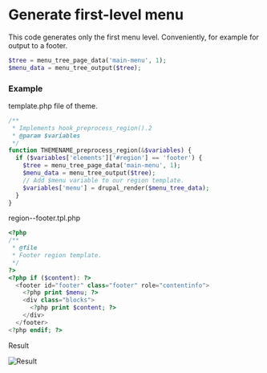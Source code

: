 # Generate first-level menu

This code generates only the first menu level. Conveniently, for example for output to a footer.

```php
$tree = menu_tree_page_data('main-menu', 1);
$menu_data = menu_tree_output($tree);
```


### Example

template.php file of theme.

```php
/**
 * Implements hook_preprocess_region().2
 * @param $variables
 */
function THEMENAME_preprocess_region(&$variables) {
  if ($variables['elements']['#region'] == 'footer') {
    $tree = menu_tree_page_data('main-menu', 1);
    $menu_data = menu_tree_output($tree);
    // Add $menu variable to our region template.
    $variables['menu'] = drupal_render($menu_tree_data);
  }
}

```

region--footer.tpl.php

```php
<?php
/**
 * @file
 * Footer region template.
 */
?>
<?php if ($content): ?>
  <footer id="footer" class="footer" role="contentinfo">
    <?php print $menu; ?>
    <div class="blocks">
      <?php print $content; ?>
    </div>
  </footer>
<?php endif; ?>

```

Result

![Result](http://i.imgur.com/VkGjIYA.png)
